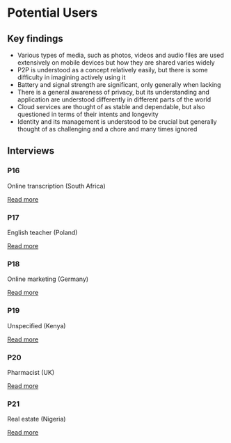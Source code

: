 # Potential Users

## Key findings

* Various types of media, such as photos, videos and audio files are used extensively on mobile devices but how they are shared varies widely
* P2P is understood as a concept relatively easily, but there is some difficulty in imagining actively using it
* Battery and signal strength are significant, only generally when lacking
* There is a general awareness of privacy, but its understanding and application are understood differently in different parts of the world
* Cloud services are thought of as stable and dependable, but also questioned in terms of their intents and longevity
* Identity and its management is understood to be crucial but generally thought of as challenging and a chore and many times ignored

## Interviews

### P16

Online transcription \(South Africa\)

[Read more](p16.md)

### P17

English teacher \(Poland\)

[Read more](p17.md)

### P18

Online marketing \(Germany\)

[Read more](p18.md)

### P19

Unspecified \(Kenya\)

[Read more](p19.md)

### P20

Pharmacist \(UK\)

[Read more](p20.md)

### P21

Real estate \(Nigeria\)

[Read more](p21.md)

